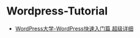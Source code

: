 # Wordpress-Tutorial

- [WordPress大学-WordPress快速入门篇 超级详细](https://www.bilibili.com/video/BV1St411s7VL?from=search&seid=13705852540375974907)
